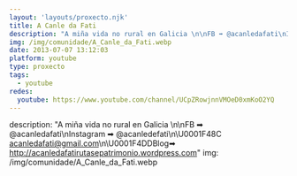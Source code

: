 ```yaml
---
layout: 'layouts/proxecto.njk'
title: A Canle da Fati
description: "A miña vida no rural en Galicia \n\nFB ➡ @acanledafati\nInstagram ➡ @acanledefati\n\U0001F48C acanledafati@gmail.com\n\U0001F4DDBlog➡ http://acanledafatirutasepatrimonio.wordpress.com"
img: /img/comunidade/A_Canle_da_Fati.webp
date: 2013-07-07 13:12:03
platform: youtube
type: proxecto
tags:
  - youtube
redes:
  youtube: https://www.youtube.com/channel/UCpZRowjnnVMOeD0xmKoO2YQ
---
```

description: "A miña vida no rural en Galicia \n\nFB ➡ @acanledafati\nInstagram ➡ @acanledefati\n\U0001F48C acanledafati@gmail.com\n\U0001F4DDBlog➡ http://acanledafatirutasepatrimonio.wordpress.com"
img: /img/comunidade/A_Canle_da_Fati.webp
